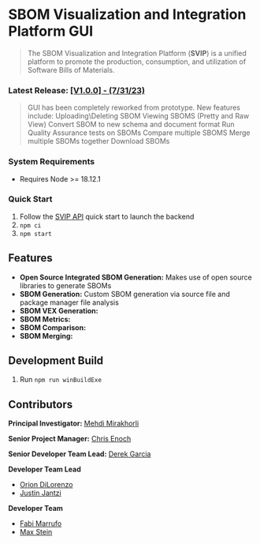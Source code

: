 # SBOM Visualization and Integration Platform GUI
> The SBOM Visualization and Integration Platform (**SVIP**) is a unified platform to promote the
> production, consumption, and utilization of Software Bills of Materials.

### Latest Release: [[V1.0.0] - (7/31/23)](doc/changelog.md)
> GUI has been completely reworked from prototype. New features include: 
> Uploading\Deleting SBOM
> Viewing SBOMS (Pretty and Raw View)
> Convert SBOM to new schema and document format
> Run Quality Assurance tests on SBOMs
> Compare multiple SBOMS
> Merge multiple SBOMs together
> Download SBOMs

### System Requirements
- Requires Node >= 18.12.1

### Quick Start
1. Follow the [SVIP API](https://github.com/SoftwareDesignLab/SVIP/tree/main#quick-start) quick start to launch the backend
2. `npm ci`
3. `npm start`

## Features
- **Open Source Integrated SBOM Generation:** Makes use of open source libraries to generate SBOMs
- **SBOM Generation:** Custom SBOM generation via source file and package manager file analysis
- **SBOM VEX Generation:**
- **SBOM Metrics:**
- **SBOM Comparison:**
- **SBOM Merging:**

## Development Build
1. Run `npm run winBuildExe`

## Contributors
**Principal Investigator:** [Mehdi Mirakhorli](mailto:mxmvse@rit.edu)

**Senior Project Manager:** [Chris Enoch](mailto:ctevse@rit.edu)

**Senior Developer Team Lead:** [Derek Garcia](mailto:dlg1206@rit.edu)

**Developer Team Lead**
- [Orion DiLorenzo](mailto:tnd3015@rit.edu)
- [Justin Jantzi](mailto:jwj7297@rit.edu)

**Developer Team**
- [Fabi Marrufo](mailto:fm8191@rit.edu)
- [Max Stein](mailto:mhs8558@rit.edu)

